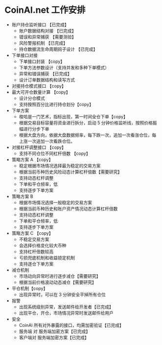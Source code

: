 # CoinAI.net 工作安排

- 账户持仓监听接口 【已完成】
  - 账户数据结构对接 【已完成】
  - 错误和异常捕获 【需要测验】
  - 风险警报机制 【已完成】
  - 持仓数据流生命周期钩子设计 【已完成】
- 下单接口对接
  - 下单接口封装 【copy】
  - 下单方法参数设计（支持并发和多种下单模式）
  - 异常和错误捕获 【已完成】
  - 设计订单数据结构和读写方式
- 对接持仓模式接口 【copy】
- 最大可开仓数量计算 【copy】
  - 设计分仓模式
  - 支持按照百分比进行持仓划分【copy】
- 下单方案
  - 梭哈是一门艺术，指标出现，第一时间全仓下单【copy】
  - 根据交易目标容量将资金进行拆分，启动 5 分钟价格监听线，按照价格振幅进行分步下单
  - 根据大盘方向，依据大盘数据频率，每下跌一次，追加一次看涨仓位，每上涨一次追加一次看跌仓位。
- 对接杠杆调整接口 【copy】
  - 支持不同仓位不同杠杆倍数 【copy】
- 策略方案 A 【copy】
  - 稳定根据市场情况选择最为稳定的交易方案
  - 根据当前币种历史风险动态计算杠杆倍数【需要研究】
  - 支持动态杠杆调整
  - 下单和平仓频率，低
  - 支持逐步下单方案
- 策略方案 B
  - 根据市场情况选择一般稳定的交易方案
  - 根据当前币种历史和账户资产情况动态计算杠杆倍数
  - 支持动态杠杆调整
  - 下单和平仓频率，低
  - 支持逐步下单方案
- 策略方案 C 【copy】
  - 不稳定交易方案
  - 会选择价格变化较大币种
  - 支持杠杆倍数较高
  - 亏损兜底机制和收益锁定机制
  - 支持逐仓下单方案
- 减仓机制
  - 市场动向异常时进行逐步减仓【需要研究】
  - 根据当前价格波动动态减仓【需要研究】
- 平仓机制【copy】
  - 出现异常时，可以在 3 分钟安全平掉所有仓位
- 报警
  - 出现系统级别异常，发送邮件给开发者【已完成】
  - 出现平仓，开仓，市场情况异常时发送邮件给用户
- 安全
  - CoinAI 所有对外暴露的接口，均需加密验证【已完成】
  - 服务端 对 服务端加密方案【已完成】
  - 客户端对 服务端加密方案【已完成】
